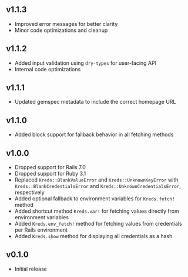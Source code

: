 ## v1.1.3

- Improved error messages for better clarity
- Minor code optimizations and cleanup

## v1.1.2

- Added input validation using `dry-types` for user-facing API
- Internal code optimizations

## v1.1.1

- Updated gemspec metadata to include the correct homepage URL

## v1.1.0

- Added block support for fallback behavior in all fetching methods

## v1.0.0

- Dropped support for Rails 7.0
- Dropped support for Ruby 3.1
- Replaced `Kreds::BlankValueError` and `Kreds::UnknownKeyError` with `Kreds::BlankCredentialsError` and `Kreds::UnknownCredentialsError`, respectively
- Added optional fallback to environment variables for `Kreds.fetch!` method
- Added shortcut method `Kreds.var!` for fetching values directly from environment variables
- Added `Kreds.env_fetch!` method for fetching values from credentials per Rails environment
- Added `Kreds.show` method for displaying all credentials as a hash

## v0.1.0

- Initial release
